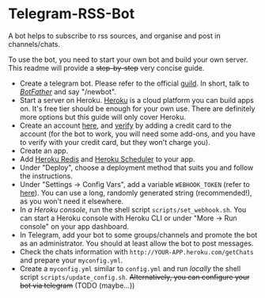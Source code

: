 # Telegram-RSS-Bot

A bot helps to subscribe to rss sources, and organise and post in channels/chats.

To use the bot, you need to start your own bot and build your own server. This readme will provide a ~~step-by-step~~ very concise guide.

- Create a telegram bot. Please refer to the official [guild](https://core.telegram.org/bots#3-how-do-i-create-a-bot). In short, talk to *[BotFather](https://t.me/botfather)* and say "/newbot".
- Start a server on Heroku. [Heroku](https://www.heroku.com/) is a cloud platform you can build apps on. It's free tier should be enough for your own use. There are definitely more options but this guide will only cover Heroku.
- Create an account [here](https://signup.heroku.com/), and [verify](https://www.heroku.com/verify) by adding a credit card to the account (for the bot to work, you will need some add-ons, and you have to verify with your credit card, but they won't charge you).
- Create an app.
- Add [Heroku Redis](https://elements.heroku.com/addons/heroku-redis) and [Heroku Scheduler](https://elements.heroku.com/addons/scheduler) to your app.
- Under "Deploy", choose a deployment method that suits you and follow the instructions.
- Under "Settings -> Config Vars", add a variable `WEBHOOK_TOKEN` (refer to [here](https://core.telegram.org/bots/api#setwebhook)). You can use a long, randomly generated string (recommended!), as you won't need it elsewhere.
- In *a Heroku console*, run the shell script `scripts/set_webhook.sh`. You can start a Heroku console with Heroku CLI or under "More -> Run console" on your app dashboard.
- In Telegram, add your bot to some groups/channels and promote the bot as an administrator. You should at least allow the bot to post messages.
- Check the chats information with `http://YOUR-APP.heroku.com/getChats` and prepare your `myconfig.yml`.
- Create a `myconfig.yml` similar to `config.yml` and run *locally* the shell script `scripts/update_config.sh`. ~~Alternatively, you can configure your bot via telegram~~ (TODO (maybe...))
